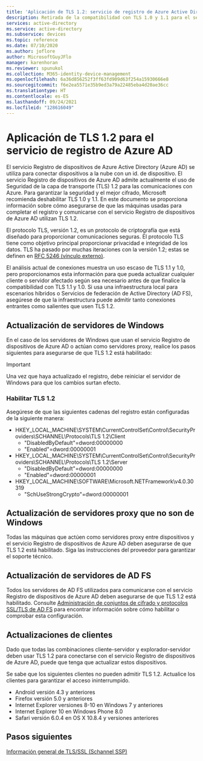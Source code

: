 ```yaml
---
title: 'Aplicación de TLS 1.2: servicio de registro de Azure Active Directory'
description: Retirada de la compatibilidad con TLS 1.0 y 1.1 para el servicio Registro de dispositivos de Azure AD
services: active-directory
ms.service: active-directory
ms.subservice: devices
ms.topic: reference
ms.date: 07/10/2020
ms.author: joflore
author: MicrosoftGuyJFlo
manager: karenhoran
ms.reviewer: spunukol
ms.collection: M365-identity-device-management
ms.openlocfilehash: 6a36d856252f3ff63fd909d63f254a15930666e8
ms.sourcegitcommit: f6e2ea5571e35b9ed3a79a22485eba4d20ae36cc
ms.translationtype: HT
ms.contentlocale: es-ES
ms.lasthandoff: 09/24/2021
ms.locfileid: "128616049"
---
```

# <a name="enforce-tls-12-for-the-azure-ad-registration-service"></a>Aplicación de TLS 1.2 para el servicio de registro de Azure AD

El servicio Registro de dispositivos de Azure Active Directory (Azure AD) se utiliza para conectar dispositivos a la nube con un id. de dispositivo. El servicio Registro de dispositivos de Azure AD admite actualmente el uso de Seguridad de la capa de transporte (TLS) 1.2 para las comunicaciones con Azure. Para garantizar la seguridad y el mejor cifrado, Microsoft recomienda deshabilitar TLS 1.0 y 1.1. En este documento se proporciona información sobre cómo asegurarse de que las máquinas usadas para completar el registro y comunicarse con el servicio Registro de dispositivos de Azure AD utilizan TLS 1.2.

El protocolo TLS, versión 1.2, es un protocolo de criptografía que está diseñado para proporcionar comunicaciones seguras. El protocolo TLS tiene como objetivo principal proporcionar privacidad e integridad de los datos. TLS ha pasado por muchas iteraciones con la versión 1.2; estas se definen en [RFC 5246 (vínculo externo)](https://tools.ietf.org/html/rfc5246).

El análisis actual de conexiones muestra un uso escaso de TLS 1.1 y 1.0, pero proporcionamos esta información para que pueda actualizar cualquier cliente o servidor afectado según sea necesario antes de que finalice la compatibilidad con TLS 1.1 y 1.0. Si usa una infraestructura local para escenarios híbridos o Servicios de federación de Active Directory (AD FS), asegúrese de que la infraestructura puede admitir tanto conexiones entrantes como salientes que usen TLS 1.2.

## <a name="update-windows-servers"></a>Actualización de servidores de Windows

En el caso de los servidores de Windows que usan el servicio Registro de dispositivos de Azure AD o actúan como servidores proxy, realice los pasos siguientes para asegurarse de que TLS 1.2 está habilitado:

> [!IMPORTANT]
> Una vez que haya actualizado el registro, debe reiniciar el servidor de Windows para que los cambios surtan efecto.

### <a name="enable-tls-12"></a>Habilitar TLS 1.2

Asegúrese de que las siguientes cadenas del registro están configuradas de la siguiente manera:

- HKEY_LOCAL_MACHINE\SYSTEM\CurrentControlSet\Control\SecurityProviders\SCHANNEL\Protocols\TLS 1.2\Client
  - "DisabledByDefault"=dword:00000000
  - "Enabled"=dword:00000001
- HKEY_LOCAL_MACHINE\SYSTEM\CurrentControlSet\Control\SecurityProviders\SCHANNEL\Protocols\TLS 1.2\Server
  - "DisabledByDefault"=dword:00000000
  - "Enabled"=dword:00000001
- HKEY_LOCAL_MACHINE\SOFTWARE\Microsoft\.NETFramework\v4.0.30319
  - "SchUseStrongCrypto"=dword:00000001

## <a name="update-non-windows-proxies"></a>Actualización de servidores proxy que no son de Windows

Todas las máquinas que actúen como servidores proxy entre dispositivos y el servicio Registro de dispositivos de Azure AD deben asegurarse de que TLS 1.2 está habilitado. Siga las instrucciones del proveedor para garantizar el soporte técnico.

## <a name="update-ad-fs-servers"></a>Actualización de servidores de AD FS

Todos los servidores de AD FS utilizados para comunicarse con el servicio Registro de dispositivos de Azure AD deben asegurarse de que TLS 1.2 está habilitado. Consulte [Administración de conjuntos de cifrado y protocolos SSL/TLS de AD FS](/windows-server/identity/ad-fs/operations/manage-ssl-protocols-in-ad-fs) para encontrar información sobre cómo habilitar o comprobar esta configuración.

## <a name="client-updates"></a>Actualizaciones de clientes

Dado que todas las combinaciones cliente-servidor y explorador-servidor deben usar TLS 1.2 para conectarse con el servicio Registro de dispositivos de Azure AD, puede que tenga que actualizar estos dispositivos.

Se sabe que los siguientes clientes no pueden admitir TLS 1.2. Actualice los clientes para garantizar el acceso ininterrumpido.

- Android versión 4.3 y anteriores
- Firefox versión 5.0 y anteriores
- Internet Explorer versiones 8-10 en Windows 7 y anteriores
- Internet Explorer 10 en Windows Phone 8.0
- Safari versión 6.0.4 en OS X 10.8.4 y versiones anteriores

## <a name="next-steps"></a>Pasos siguientes

[Información general de TLS/SSL (Schannel SSP)](/windows-server/security/tls/tls-ssl-schannel-ssp-overview)